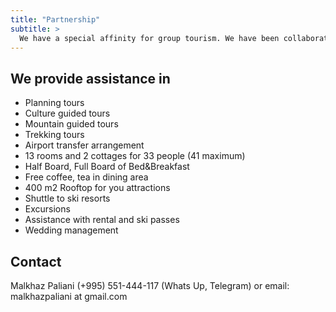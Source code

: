 ```yaml
---
title: "Partnership"
subtitle: >
  We have a special affinity for group tourism. We have been collaborating with tourist companies from Poland, Czech Republic, Ukraine, Russia, and Georgia for over 5 years. Our partnership program offers tailored solutions, ensuring seamless arrangements and memorable experiences for groups of all sizes. Let's create unforgettable journeys for your clients together!
---
```


## We provide assistance in

  - Planning tours
  - Culture guided tours
  - Mountain guided tours
  - Trekking tours
  - Airport transfer arrangement
  - 13 rooms and 2 cottages for 33 people (41 maximum)
  - Half Board, Full Board of Bed&Breakfast 
  - Free coffee, tea in dining area
  - 400 m2 Rooftop for you attractions
  - Shuttle to ski resorts
  - Excursions
  - Assistance with rental and ski passes
  - Wedding management

## Contact
Malkhaz Paliani (+995) 551-444-117 (Whats Up, Telegram) or email: malkhazpaliani at gmail.com
